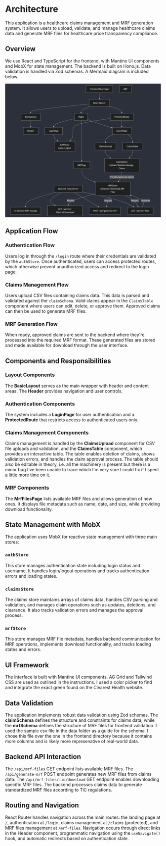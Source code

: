 # Architecture

This application is a healthcare claims management and MRF generation system. It allows users to upload, validate, and manage healthcare claims data and generate MRF files for healthcare price transparency compliance.

## Overview

We use React and TypeScript for the frontend, with Mantine UI components and MobX for state management. The backend is built on Hono.js. Data validation is handled via Zod schemas. A Mermaid diagram is included below.

![Mermaid Diagram](./mermaid.png)

## Application Flow

### Authentication Flow
Users log in through the `/login` route where their credentials are validated by the `authStore`. Once authenticated, users can access protected routes, which otherwise prevent unauthorized access and redirect to the login page.

### Claims Management Flow
Users upload CSV files containing claims data. This data is parsed and validated against the `claimSchema`. Valid claims appear in the `ClaimsTable` component where users can edit, delete, or approve them. Approved claims can then be used to generate MRF files.

### MRF Generation Flow
When ready, approved claims are sent to the backend where they're processed into the required MRF format. These generated files are stored and made available for download through the user interface.

## Components and Responsibilities

### Layout Components
The **BasicLayout** serves as the main wrapper with header and content areas. The **Header** provides navigation and user controls.

### Authentication Components
The system includes a **LoginPage** for user authentication and a **ProtectedRoute** that restricts access to authenticated users only.

### Claims Management Components
Claims management is handled by the **ClaimsUpload** component for CSV file uploads and validation, and the **ClaimsTable** component, which provides an interactive table. The table enables deletion of claims, shows validation errors, and handles the claim approval process. The table should also be editable in theory, i.e. all the machinery is present but there is a minor bug I've been unable to trace which I'm very sure I could fix if I spent a little more time on it.

### MRF Components
The **MrfFilesPage** lists available MRF files and allows generation of new ones. It displays file metadata such as name, date, and size, while providing download functionality.

## State Management with MobX

The application uses MobX for reactive state management with three main stores:

### `authStore`
This store manages authentication state including login status and username. It handles login/logout operations and tracks authentication errors and loading states.

### `claimsStore`
The claims store maintains arrays of claims data, handles CSV parsing and validation, and manages claim operations such as updates, deletions, and clearance. It also tracks validation errors and manages the approval process.

### `mrfStore`
This store manages MRF file metadata, handles backend communication for MRF operations, implements download functionality, and tracks loading states and errors.

## UI Framework

The interface is built with Mantine UI components. AG Grid and Tailwind CSS are used as outlined in the instructions. I used a color picker to find and integrate the exact green found on the Clearest Health website.
## Data Validation

The application implements robust data validation using Zod schemas. The **claimSchema** defines the structure and constraints for claims data, while the **mrfSchema** defines the structure of MRF files for frontend validation. I used the sample csv file in the data folder as a guide for the schema. I chose this file over the one in the frontend directory because it contains more columns and is likely more represenative of real-world data.

## Backend API Interaction

The `/api/mrf-files` GET endpoint lists available MRF files. The `/api/generate-mrf` POST endpoint generates new MRF files from claims data. The `/api/mrf-files/:id/download` GET endpoint enables downloading specific MRF files. The backend processes claims data to generate standardized MRF files according to TiC regulations.

## Routing and Navigation

React Router handles navigation across the main routes: the landing page at `/`, authentication at `/login`, claims management at `/claims` (protected), and MRF files management at `/mrf-files`. Navigation occurs through direct links in the Header component, programmatic navigation using the `useNavigate()` hook, and automatic redirects based on authentication state.